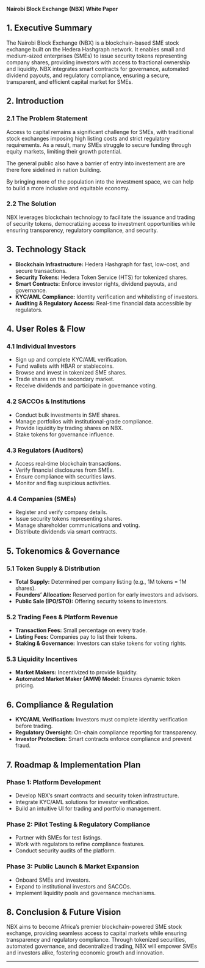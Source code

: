 **Nairobi Block Exchange (NBX) White Paper**  

## **1. Executive Summary**  
The Nairobi Block Exchange (NBX) is a blockchain-based SME stock exchange built on the Hedera Hashgraph network. It enables small and medium-sized enterprises (SMEs) to issue security tokens representing company shares, providing investors with access to fractional ownership and liquidity. NBX integrates smart contracts for governance, automated dividend payouts, and regulatory compliance, ensuring a secure, transparent, and efficient capital market for SMEs.

## **2. Introduction**  
### **2.1 The Problem Statement**  
Access to capital remains a significant challenge for SMEs, with traditional stock exchanges imposing high listing costs and strict regulatory requirements. As a result, many SMEs struggle to secure funding through equity markets, limiting their growth potential.

The general public also have a barrier of entry into investement are are there fore sidelined in nation building. 

By bringing more of the population into the investment space, we can help to build a more inclusive and equitable economy.

### **2.2 The Solution**  
NBX leverages blockchain technology to facilitate the issuance and trading of security tokens, democratizing access to investment opportunities while ensuring transparency, regulatory compliance, and security.

## **3. Technology Stack**  
- **Blockchain Infrastructure:** Hedera Hashgraph for fast, low-cost, and secure transactions.  
- **Security Tokens:** Hedera Token Service (HTS) for tokenized shares.  
- **Smart Contracts:** Enforce investor rights, dividend payouts, and governance.  
- **KYC/AML Compliance:** Identity verification and whitelisting of investors.  
- **Auditing & Regulatory Access:** Real-time financial data accessible by regulators.

## **4. User Roles & Flow**  
### **4.1 Individual Investors**  
- Sign up and complete KYC/AML verification.  
- Fund wallets with HBAR or stablecoins.  
- Browse and invest in tokenized SME shares.  
- Trade shares on the secondary market.  
- Receive dividends and participate in governance voting.

### **4.2 SACCOs & Institutions**  
- Conduct bulk investments in SME shares.  
- Manage portfolios with institutional-grade compliance.  
- Provide liquidity by trading shares on NBX.  
- Stake tokens for governance influence.

### **4.3 Regulators (Auditors)**  
- Access real-time blockchain transactions.  
- Verify financial disclosures from SMEs.  
- Ensure compliance with securities laws.  
- Monitor and flag suspicious activities.

### **4.4 Companies (SMEs)**  
- Register and verify company details.
- Issue security tokens representing shares.
- Manage shareholder communications and voting. 
- Distribute dividends via smart contracts.

## **5. Tokenomics & Governance**  
### **5.1 Token Supply & Distribution**  
- **Total Supply:** Determined per company listing (e.g., 1M tokens = 1M shares).
- **Founders’ Allocation:** Reserved portion for early investors and advisors.
- **Public Sale (IPO/STO):** Offering security tokens to investors.

### **5.2 Trading Fees & Platform Revenue**  
- **Transaction Fees:** Small percentage on every trade. 
- **Listing Fees:** Companies pay to list their tokens. 
- **Staking & Governance:** Investors can stake tokens for voting rights.

### **5.3 Liquidity Incentives**  
- **Market Makers:** Incentivized to provide liquidity. 
- **Automated Market Maker (AMM) Model:** Ensures dynamic token pricing.

## **6. Compliance & Regulation**  
- **KYC/AML Verification:** Investors must complete identity verification before trading. 
- **Regulatory Oversight:** On-chain compliance reporting for transparency. 
- **Investor Protection:** Smart contracts enforce compliance and prevent fraud.

## **7. Roadmap & Implementation Plan**  
### **Phase 1: Platform Development**  
- Develop NBX’s smart contracts and security token infrastructure. 
- Integrate KYC/AML solutions for investor verification. 
- Build an intuitive UI for trading and portfolio management.

### **Phase 2: Pilot Testing & Regulatory Compliance**  
- Partner with SMEs for test listings. 
- Work with regulators to refine compliance features. 
- Conduct security audits of the platform.

### **Phase 3: Public Launch & Market Expansion**  
- Onboard SMEs and investors. 
- Expand to institutional investors and SACCOs. 
- Implement liquidity pools and governance mechanisms.

## **8. Conclusion & Future Vision**  
NBX aims to become Africa’s premier blockchain-powered SME stock exchange, providing seamless access to capital markets while ensuring transparency and regulatory compliance. Through tokenized securities, automated governance, and decentralized trading, NBX will empower SMEs and investors alike, fostering economic growth and innovation.

---

